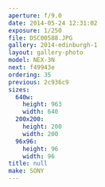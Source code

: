 ```yaml
---
aperture: f/9.0
date: 2014-05-24 12:31:02
exposure: 1/250
file: DSC00588.JPG
gallery: 2014-edinburgh-1
layout: gallery-photo
model: NEX-3N
next: f49943e
ordering: 35
previous: 2c936c9
sizes:
  640w:
    height: 963
    width: 640
  200x200:
    height: 200
    width: 200
  96x96:
    height: 96
    width: 96
title: null
make: SONY
---
```

